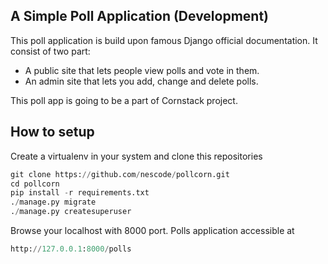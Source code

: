 ## A Simple Poll Application (Development)

This poll application is build upon famous Django official documentation. It consist of two part:
* A public site that lets people view polls and vote in them.
* An admin site that lets you add, change and delete polls.

This poll app is going to be a part of Cornstack project.

## How to setup

Create a virtualenv in your system and clone this repositories

```python
git clone https://github.com/nescode/pollcorn.git
cd pollcorn
pip install -r requirements.txt
./manage.py migrate
./manage.py createsuperuser
```

Browse your localhost with 8000 port. Polls application accessible at

```python
http://127.0.0.1:8000/polls
```
